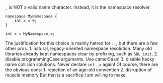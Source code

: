 `_` is NOT a valid name character. Instead, it is the namespace resolver.

    namespace MyNamespace {
        int x = 0;
    }

    int x = MyNamespace_x;

The justification for this choice is mainly hatred for `::`, but there are a few other pros.
    1. natural, legacy-oriented namespace resolution. Many old libraries already kept namespaces clear by prefixing, such as `SDL_init`.
    2. disable programmingCase arguments. Use camelCase!
    3. disable hacky name collision solutions. Never declare `int _x` again!
Of course, there are the obvious cons:
    1. rejection of an age-old convention
    2. disruption of muscle memory
But <farquaad> that is a sacrifice I am willing to make. </farquaad>

